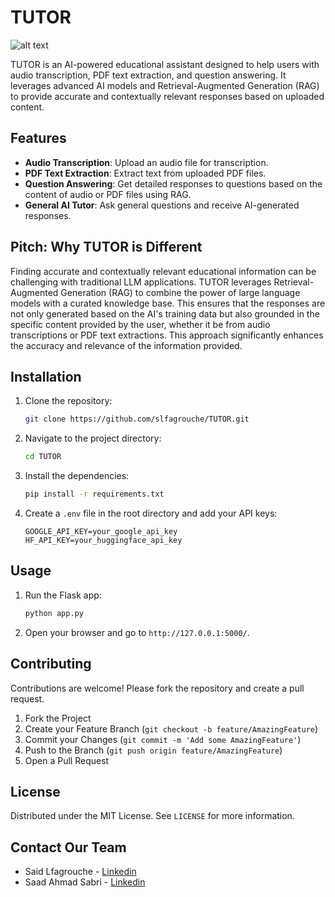 # TUTOR
![alt text]((https://github.com/slfagrouche/TUTOR/assets/105510022/186e9d1b-20cb-47b4-9718-a2611ecbb46a)
)

TUTOR is an AI-powered educational assistant designed to help users with audio transcription, PDF text extraction, and question answering. It leverages advanced AI models and Retrieval-Augmented Generation (RAG) to provide accurate and contextually relevant responses based on uploaded content.

## Features

- **Audio Transcription**: Upload an audio file for transcription.
- **PDF Text Extraction**: Extract text from uploaded PDF files.
- **Question Answering**: Get detailed responses to questions based on the content of audio or PDF files using RAG.
- **General AI Tutor**: Ask general questions and receive AI-generated responses.

## Pitch: Why TUTOR is Different

Finding accurate and contextually relevant educational information can be challenging with traditional LLM applications. TUTOR leverages Retrieval-Augmented Generation (RAG) to combine the power of large language models with a curated knowledge base. This ensures that the responses are not only generated based on the AI's training data but also grounded in the specific content provided by the user, whether it be from audio transcriptions or PDF text extractions. This approach significantly enhances the accuracy and relevance of the information provided.

## Installation

1. Clone the repository:
   ```sh
   git clone https://github.com/slfagrouche/TUTOR.git
   ```
2. Navigate to the project directory:
   ```sh
   cd TUTOR
   ```
3. Install the dependencies:
   ```sh
   pip install -r requirements.txt
   ```
4. Create a `.env` file in the root directory and add your API keys:
   ```
   GOOGLE_API_KEY=your_google_api_key
   HF_API_KEY=your_huggingface_api_key
   ```

## Usage

1. Run the Flask app:
   ```sh
   python app.py
   ```
2. Open your browser and go to `http://127.0.0.1:5000/`.

## Contributing

Contributions are welcome! Please fork the repository and create a pull request.

1. Fork the Project
2. Create your Feature Branch (`git checkout -b feature/AmazingFeature`)
3. Commit your Changes (`git commit -m 'Add some AmazingFeature'`)
4. Push to the Branch (`git push origin feature/AmazingFeature`)
5. Open a Pull Request

## License

Distributed under the MIT License. See `LICENSE` for more information.

## Contact Our Team

- Said Lfagrouche - [Linkedin](https://www.linkedin.com/in/saidlfagrouche/)
- Saad Ahmad Sabri - [Linkedin](https://www.linkedin.com/in/saad-ahmad-sabri-a42669208/)
